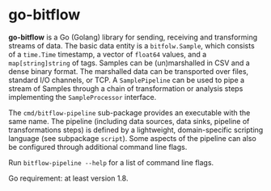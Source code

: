 # go-bitflow
**go-bitflow** is a Go (Golang) library for sending, receiving and transforming streams of data.
The basic data entity is a `bitfolw.Sample`, which consists of a `time.Time` timestamp, a vector of `float64` values, and a `map[string]string` of tags.
Samples can be (un)marshalled in CSV and a dense binary format.
The marshalled data can be transported over files, standard I/O channels, or TCP.
A `SamplePipeline` can be used to pipe a stream of Samples through a chain of transformation or analysis steps implementing the `SampleProcessor` interface.

The `cmd/bitflow-pipeline` sub-package provides an executable with the same name.
The pipeline (including data sources, data sinks, pipeline of transformations steps) is defined by a lightweight, domain-specific scripting language (see subpackage `script`).
Some aspects of the pipeline can also be configured through additional command line flags.

Run `bitflow-pipeline --help` for a list of command line flags.

Go requirement: at least version 1.8.
